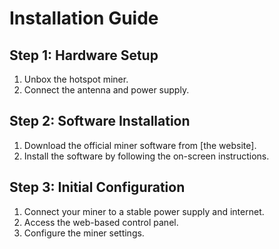 # Installation Guide

## Step 1: Hardware Setup
1. Unbox the hotspot miner.
2. Connect the antenna and power supply.

## Step 2: Software Installation
1. Download the official miner software from [the website].
2. Install the software by following the on-screen instructions.

## Step 3: Initial Configuration
1. Connect your miner to a stable power supply and internet.
2. Access the web-based control panel.
3. Configure the miner settings.
